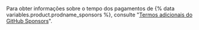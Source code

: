Para obter informações sobre o tempo dos pagamentos de {% data variables.product.prodname_sponsors %}, consulte "[Termos adicionais do GitHub Sponsors](/github/site-policy/github-sponsors-additional-terms#43-payment-timing)".
